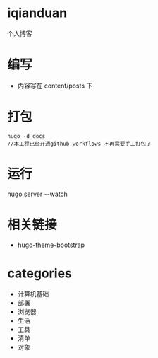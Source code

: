 # iqianduan

个人博客

# 编写

- 内容写在 content/posts 下

# 打包

```
hugo -d docs
//本工程已经开通github workflows 不再需要手工打包了
```

# 运行

hugo server --watch

# 相关链接

- [hugo-theme-bootstrap](https://hbs.razonyang.com/)

# categories

- 计算机基础
- 部署
- 浏览器
- 生活
- 工具
- 清单
- 对象

